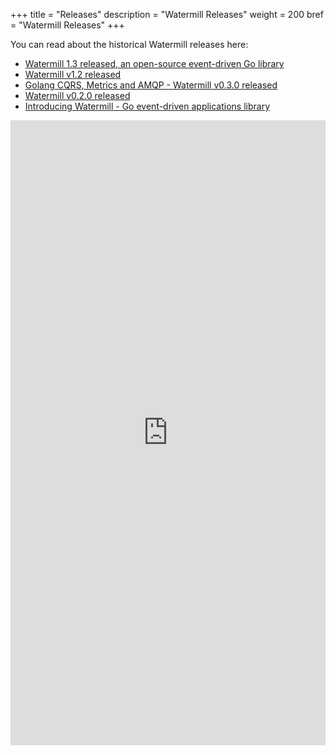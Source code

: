 +++
title = "Releases"
description = "Watermill Releases"
weight = 200
bref = "Watermill Releases"
+++

You can read about the historical Watermill releases here:

* [Watermill 1.3 released, an open-source event-driven Go library](https://threedots.tech/post/watermill-1-3/)
* [Watermill v1.2 released](https://threedots.tech/post/watermill-1-2/)
* [Golang CQRS, Metrics and AMQP - Watermill v0.3.0 released](https://threedots.tech/post/watermill-0-3/)
* [Watermill v0.2.0 released](https://threedots.tech/post/watermill-0-2/)
* [Introducing Watermill - Go event-driven applications library](https://threedots.tech/post/introducing-watermill/)

<iframe src="https://releases.threedots.tech" frameborder="0" style="border: 0; width: 100%; height: 1000px"></iframe>
